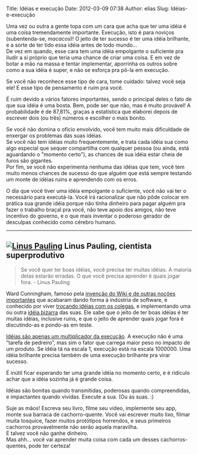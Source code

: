 Title: Idéias e execução
Date: 2012-03-09 07:38
Author: elias
Slug: Idéias-e-execução

Uma vez ou outra a gente topa com um cara que acha que ter uma idéia é
uma coisa tremendamente importante. Execução, isto é para noviços
(subentenda-se, *macacos*)! O jeito de ter sucesso é ter uma idéia
brilhante, e a sorte de ter tido essa idéia antes de todo mundo...  
De vez em quando, esse cara tem uma idéia empolgante o suficiente pra
iludir a si próprio que teria uma chance de criar uma coisa. E em vez de
botar a mão na massa e tentar implementar, aporrinha os outros sobre
como a sua idéia é super, e não se esforça pra pô-la em execução.

Se você não reconhece esse tipo de cara, tome cuidado: talvez você seja
ele! E esse tipo de pensamento é ruim pra você.

É ruim devido a vários fatores importantes, sendo o principal deles o
fato de que sua idéia é uma bosta. Bem, pode ser que não, mas é muito
provável! A probabilidade é de 87,81%, graças a estatística que elaborei
depois de escrever dois (ou três) números e escolher o mais bonito.

Se você não domina o ofício envolvido, você tem muito mais dificuldade
de enxergar os problemas das suas idéias.  
Se você não tem idéias muito frequentemente, e trata cada idéia sua como
algo especial que sequer compartilha com qualquer pessoa (ou ainda, está
aguardando o "momento certo"), as chances de sua idéia estar cheia de
furos são gigantes.  
Por fim, se você não experimenta nenhuma das idéias que tem, você tem
muito menos chances de sucesso do que alguém que está sempre testando um
monte de idéias ruins e aprendendo com os erros.

O dia que você tiver uma idéia empolgante o suficiente, você não vai ter
o necessário para executá-la. Você irá racionalizar que não pôde colocar
em prática sua grande idéia porque não tinha dinheiro para pagar alguém
pra fazer o trabalho braçal pra você, não teve apoio dos amigos, não
teve incentivo do governo, e o que mais inventar o poderoso gerador de
desculpas conhecido como cérebro humano.  

  --------------------------------------------------------------------------------------------------------------------------------------------------
  [![Linus Pauling](http://upload.wikimedia.org/wikipedia/commons/5/58/L_Pauling.jpg "Linus Pauling")](http://pt.wikipedia.org/wiki/Linus_Pauling)
  Linus Pauling, cientista superprodutivo
  --------------------------------------------------------------------------------------------------------------------------------------------------

> Se você quer ter boas idéias, você precisa ter muitas idéias. A
> maioria delas estarão erradas. O que você precisa aprender é quais
> jogar fora. - Linus Pauling

Ward Cunningham, famoso pela [invenção do Wiki e de outras noções
importantes](http://en.wikipedia.org/wiki/Ward_Cunningham#Ideas_and_inventions)
que acabaram dando forma à indústria de software, é conhecido por viver
[trocando idéias com os
colegas](http://www.nagarro.com/blog/ward-cunningham/), e implementando
uma ou outra [idéia bizarra](http://c2.com/ward/glory/) das suas. Ele
sabe que o jeito de ter boas idéias é ter muitas idéias, inclusive
ruins, e que o jeito de aprender quais jogar fora é discutindo-as e
pondo-as em teste.

[Idéias são apenas um multiplicador da
execução](http://sivers.org/multiply). A execução não é uma “tarefa de
pedreiro”, mas sim o fator que carrega maior peso no impacto de um
produto. Se idéia tá na escala 1, execução está na escala 1000000. Uma
idéia brilhante precisa também de uma execução brilhante pra virar
sucesso.

É inútil ficar esperando ter uma grande idéia no momento certo, e é
ridículo achar que a idéia sozinha já é grande coisa.

Idéias são bonitas quando transmitidas, poderosas quando compreendidas,
e impactantes quando vividas. Execute a sua. (Ou as suas. :)

Suje as mãos! Escreva seu livro, filme seu vídeo, implemente seu app,
monte sua barraca de cachorro-quente. Você vai escrever muito lixo,
filmar muita tosquice, fazer muitos protótipos horrendos, e seus
primeiros cachorros provavelmente não serão aquela maravilha.  
E talvez você não ganhe dinheiro.  
Mas ahh... você vai aprender muita coisa com cada um desses
cachorros-quentes, pode ter certeza!
